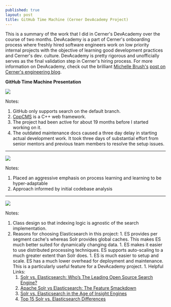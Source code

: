 ```yaml
---
published: true
layout: post
title: GitHub Time Machine (Cerner DevAcademy Project)
---
```

This is a summary of the work that I did in Cerner's DevAcademy over the course of two months. DevAcademy is a part of Cerner's onboarding process where freshly hired software engineers work on low priority internal projects with the objective of learning good development practices and Cerner's dev. culture. DevAcademy is pretty rigorous and unofficially serves as the final validation step in Cerner's hiring process. For more information on DevAcademy, check out the brilliant [Michelle Brush's](https://www.linkedin.com/in/michellebrush/) [post on Cerner's engineering blog](https://engineering.cerner.com/2013/08/devacademy/).

**GitHub Time Machine Presentation**

![]({{site.baseurl}}/images/ghtm_images/ghtm_features_and_analysis.PNG)

Notes:
  1. GitHub only supports search on the default branch.
  1. [CppCMS](http://cppcms.com/wikipp/en/page/main) is a C++ web framework.
  1. The project had been active for about 19 months before I started working on it.
  1. The outdated maintenance docs caused a three day delay in starting actual development work. It took three days of substantial effort from senior mentors and previous team members to resolve the setup issues.   

***

![]({{site.baseurl}}/images/ghtm_images/ghtm_key_contributions.PNG)

Notes:
  1. Placed an aggressive emphasis on process learning and learning to be hyper-adaptable
  1. Approach informed by initial codebase analysis

***

![]({{site.baseurl}}/images/ghtm_images/ghtm_elasticsearch_integration.PNG)

Notes:
  1. Class design so that indexing logic is agnostic of the search implementation.
  1. Reasons for choosing Elasticsearch in this project:
    1. ES provides per segment cache's whereas Solr provides global caches. This makes ES much better suited for dynamically changing data.
    1. ES makes it easier to use distributed processing techniques. ES supports auto-scaling to a much greater extent than Solr does.
    1. ES is much easier to setup and scale. ES has a much lower overhead for deployment and maintenance. This is a particularly useful feature for a DevAcademy project.
    1. Helpful Links:
      1. [Solr vs. Elasticsearch: Who’s The Leading Open Source Search Engine?](https://logz.io/blog/solr-vs-elasticsearch/)
      1. [Apache Solr vs Elasticsearch: The Feature Smackdown](http://solr-vs-elasticsearch.com/)  
      1. [Solr vs. Elasticsearch in the Age of Insight Engines](https://www.searchtechnologies.com/blog/solr-elasticsearch-cognitive-search)
      1. [Top 15 Solr vs. Elasticsearch Differences](https://sematext.com/blog/solr-vs-elasticsearch-differences/)
